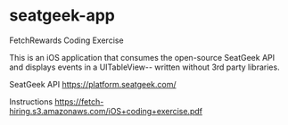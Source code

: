 # seatgeek-app

FetchRewards Coding Exercise

This is an iOS application that consumes the open-source SeatGeek API and displays events in a UITableView-- written without 3rd party libraries.

SeatGeek API
https://platform.seatgeek.com/

Instructions
https://fetch-hiring.s3.amazonaws.com/iOS+coding+exercise.pdf
